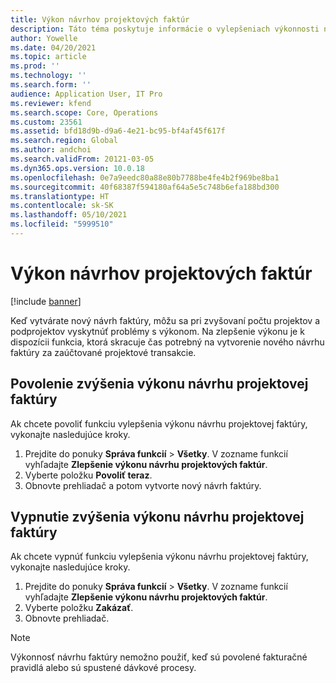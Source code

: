 ```yaml
---
title: Výkon návrhov projektových faktúr
description: Táto téma poskytuje informácie o vylepšeniach výkonnosti návrhov projektových faktúr.
author: Yowelle
ms.date: 04/20/2021
ms.topic: article
ms.prod: ''
ms.technology: ''
ms.search.form: ''
audience: Application User, IT Pro
ms.reviewer: kfend
ms.search.scope: Core, Operations
ms.custom: 23561
ms.assetid: bfd18d9b-d9a6-4e21-bc95-bf4af45f617f
ms.search.region: Global
ms.author: andchoi
ms.search.validFrom: 20121-03-05
ms.dyn365.ops.version: 10.0.18
ms.openlocfilehash: 0e7a9eedc80a88e80b7788be4fe4b2f969be8ba1
ms.sourcegitcommit: 40f68387f594180af64a5e5c748b6efa188bd300
ms.translationtype: HT
ms.contentlocale: sk-SK
ms.lasthandoff: 05/10/2021
ms.locfileid: "5999510"
---
```

# <a name="project-invoice-proposal-performance"></a>Výkon návrhov projektových faktúr

[!include [banner](../includes/banner.md)]

Keď vytvárate nový návrh faktúry, môžu sa pri zvyšovaní počtu projektov a podprojektov vyskytnúť problémy s výkonom. Na zlepšenie výkonu je k dispozícii funkcia, ktorá skracuje čas potrebný na vytvorenie nového návrhu faktúry za zaúčtované projektové transakcie.

## <a name="enable-project-invoice-proposal-performance-enhancement"></a>Povolenie zvýšenia výkonu návrhu projektovej faktúry
Ak chcete povoliť funkciu vylepšenia výkonu návrhu projektovej faktúry, vykonajte nasledujúce kroky.

1.  Prejdite do ponuky **Správa funkcií** > **Všetky**. V zozname funkcií vyhľadajte **Zlepšenie výkonu návrhu projektových faktúr**.
2.  Vyberte položku **Povoliť teraz**.
3.  Obnovte prehliadač a potom vytvorte nový návrh faktúry.

## <a name="turn-off-project-invoice-proposal-performance-enhancement"></a>Vypnutie zvýšenia výkonu návrhu projektovej faktúry
Ak chcete vypnúť funkciu vylepšenia výkonu návrhu projektovej faktúry, vykonajte nasledujúce kroky.

1.  Prejdite do ponuky **Správa funkcií** > **Všetky**. V zozname funkcií vyhľadajte **Zlepšenie výkonu návrhu projektových faktúr**.
2.  Vyberte položku **Zakázať**.
3.  Obnovte prehliadač.

> [!NOTE]
> Výkonnosť návrhu faktúry nemožno použiť, keď sú povolené fakturačné pravidlá alebo sú spustené dávkové procesy.
